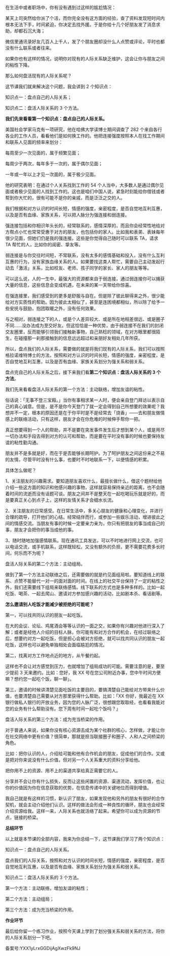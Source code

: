 在生活中或者职场中，你有没有遇到过这样的尴尬情况：

某天上司突然给你派了个活，而你完全没有这方面的经验，查了资料发现短时间内根本无法下手，时间紧迫，你决定去找外援。于是你给十几个好朋友发了消息求助，却都石沉大海；

微信里通讯录好友几百人上千人，发了个朋友圈却没什么人点赞或评论，平时也都没有什么联系或者往来。

如果你也有这样的情况，说明你对现有的人际关系缺乏维护，这会让你与朋友之间的粘性下降。

那么如何盘活现有的人际关系呢？

这节课我们就来解决这个问题，我会讲到 2 个知识点：

知识点一：盘点自己的人际关系；

知识点二：盘活人际关系的 3 个方法。

**我们先来看看第一个知识点：盘点自己的人际关系。**

美国社会学家马克有一项研究，他在哈佛大学读博士期间调查了 282 个来自各行各业的工作人员，看看他们是如何换工作的。他把连接强度按照本人在找工作期间和联系人见面的频率来划分：

每周至少一次见面的，属于频繁见面；

每周少于两次，每年多于一次的，属于偶尔见面；

一年或一年以上才见一次面的，属于极少见面。

他的研究表明：在通过个人关系找到工作的 54 个人当中，大多数人是通过偶尔见面或者极少见面的人找到工作的。这也是咱们中国人说，紧急时刻能给你借钱或者帮到你大忙的，很有可能不是你的亲戚，而是泛泛之交的人。

我们根据和对方认识的时间长短，情感的强度，亲密程度，是否自觉地互利互惠，以及是否有血缘、家族关系，可以把人脉分为强连接和弱连接。

强连接包括和你相识年头长的，经常联系的，感情深厚的，而且你会经常性地给对方帮点小忙也常常受惠于对方的朋友，也包括你的家人。比如我和表弟、表妹每年很少见面，但她们仍是我的强连接。这些是你觉得自己随时可以联系 TA，请求 TA 帮忙的人，比如你的闺密、挚友等。

弱连接是与你交往时间短，不常联系，没有太多的感情基础和投入，没有什么互利互惠的行为，没有家族血缘关系的人。如果要找这类人帮忙，需要自己主动发起行动去「激活」关系，比如校友、老师、孩子同学的家长、家人的朋友等等。

可以这么说，人的一生中，最强大的资源都来自于弱连接，通过弱连接你可以捕获大量的信息，这些信息会变成机遇，在未来的某一天带给你惊喜。

在强连接里，我们感受到的更多是舒服与自在。但是除了彼此聊得来之外，很少能给对方实质性的帮助。因为彼此太相似了，甚至是连困境都相似，所以除了给予一些安抚与鼓励，抱团取暖之外，没有任何效果。

与之相对，弱连接之下的人，或是个人差异较大、或是所在地相差很远、或是圈子不同……没办法成为至交好友。但这恰恰是一种优势，由于弱连接不在我们的封闭交友圈里，反而能够引领我们接触新事物，自己熟稔的领域，在对方眼里都很陌生，在碰撞那一刹那接触到的信息远远超过和亲朋好友相处几年所获。

所以，盘点我们的人际关系，需要做的就是将我们现有的人际关系，我们可以按照格拉诺维特博士的方法，按照和对方认识的时间长短，情感的强度，亲密程度，是否自觉地互利互惠，以及是否有血缘、家族关系划分为强关系和弱关系。

盘点完自己的人际关系之后，接下来我们看**第二个知识点：盘活人际关系的 3 个方法**。

我们先来看看盘活人际关系的第一个方法：主动联络，增加友谊的粘性。

俗话说：「无事不登三宝殿。」当你有事相求某一人时，便会亲自登门拜访以表示自己的真心诚意。但是，是不是你今天登门了就一定会得到自己所想要的效果呢？我想并不一定，根本的原因还是在于你平时是不是经常去「烧香」——去和朋友做情感上的联络活动，只有这样，朋友才会在你危难的时候伸手帮你一把。

真正想要得到一个人的帮助，并不是要在突发事件发生后才想到某个人，或是用尽一切办法和手段去得到对方的认可和帮助，而是要在平时没有事的时候也要保持友谊的粘性勤沟通。

朋友并不是多就是好，而在于是否能够长期呵护。为了呵护朋友之间这份来之不易的友情，尽管平时没有什么事，也要时不时地联系一下，以便情感的积累。

具体怎么做呢？

1、关注朋友的兴趣需求。要知道朋友喜欢什么，最擅长做什么，借这个题材给他介绍一些这方面的知识和他感兴趣的事物，这样就容易保持亲近的距离，也不会随着时间的流逝而没有话题可谈。朋友之间并不是整天在一起吃喝玩乐就是好的，而是要真正关心到点子上，这样的友情关系才会细水长流。

2、关注朋友的日常感受。在日常生活中，多关心朋友的健康和心理变化，并进行合理的疏导，打开他们的心结。经常结伴而行，或参加一些娱乐活动，增进彼此之间的情感交流。当朋友有事的时候一定要亲力亲为，你只有把朋友的事当成自己的事，朋友才会把你的事当成他的事。

3、随时随地加强感情联系。现在通讯工具发达，可以不时地进行网上交流，也可以电话交流，或手机联系，这样既轻松，又没有额外的负担，更不需要花费多长时间，何乐而不为呢？

盘活人际关系的第二个方法：主动组局。

做到了第一个方法主动联络之后，还需要做的就是约见面组局啦。要知道线上的联系、点赞不能替代一对一的面对面的时间。在线上的社交平台保持了一定的粘性之外，我们还需要线下组局来联络感情。线下联系的方式也是多种多样的。比如一起吃饭、喝茶、一起去爬山、邀请对方参加感兴趣的活动，比如剧本杀、看话剧等。

**怎么邀请别人吃饭才能减少被拒绝的可能呢？**

第一，可以找共同认识的朋友一起吃饭。

在大的会议、论坛、鸡尾酒会等等认识的一面之交，如果你有兴趣对他进行深入了解；或者是经他人介绍的目标人脉，你可能有和对方合作的机会，在经过联络之后，想要约对方一起吃饭，但是担心会被对方拒绝，就可以找共同认识的朋友一起吃饭，这样也可以避免单独相处会面临尴尬的情况。

第二，找离对方工作地点近的地方，从午餐约起。

这样也不会让对方感觉到压力，也就增加了组局成功的可能。需要注意的是，要至少提前 3 天来邀约。比如：您好，我 XX 号在您公司附近办事，您中午时间方便嘛？想约您一起吃个饭，聊一聊」。

第三，邀请的时候讲清楚见面吃饭的主要目的，要搞清楚自己能给对方带来什么价值，也要清楚自己需要从对方那里获得什么帮助。比如：「XX 你好，我最近在 XX 银行做私人银行的开放业务，因为您的人脉广泛，很想跟您取取经，也看看我能对您的业务有什么帮助没有。您下周有时间一起吃个饭吗？」

盘活人际关系的第三个方法：成为充当桥梁的作用。

对于普通人来说，如果你没有核心资源去成为某个社群的核心，怎样做，才能让你在社交网络中更有价值？很简单，那就是担当联接圈子和圈子、人和人之间桥梁的角色。

比如：把你认识的人，介绍给可能和他有合作机会的朋友，促成他们的合作。又或是把对你来说没有什么价值，但对另一个人关系重大的资料分享给他。

把你用不上的资源、用不上的渠道共享给真正需要它的人。

分享并不会让你有什么损失，反而让这些闲置的资源、渠道流动，发挥价值，也让你的价值因为你在信息获取的优势，在信息传递中的关键地位而得到增值。

我自己就是有这样的习惯，新认识了朋友，如果发现他和另外的朋友有很好的合作契机，就会主动介绍他们认识。这样的做法会形成一种良性的循环，朋友也会经常介绍资源给我。这样一来，人际关系也就活络了起来。希望你可以成为资源的节点，链接的桥梁。

**总结环节**

以上就是本节课的全部内容，我来为你总结一下，这节课我们学习了两个知识点：

知识点一：盘点自己的人际关系。

盘点我们的人际关系，按照和对方认识的时间长短，情感的强度，亲密程度，是否自觉地互利互惠，以及是否有血缘、家族关系划分为强关系和弱关系。

知识点二：盘活人际关系的 3 个方法。

第一个方法：主动联络，增加友谊的粘性；

第二个方法：主动组局；

第三个方法：成为充当桥梁的作用。

**作业环节**

最后给你留一个练习作业，按照今天课上学到了划分强关系和弱关系的方法，将你的人际关系划分一下吧。

备案号:YXX1yLrxGGDijAgXwzFk9NJ